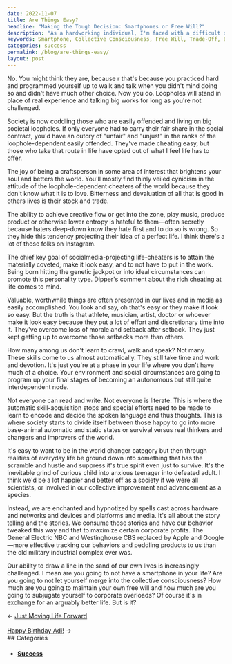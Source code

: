 ```yaml
---
date: 2022-11-07
title: Are Things Easy?
headline: "Making the Tough Decision: Smartphones or Free Will?"
description: "As a hardworking individual, I'm faced with a difficult decision: do I choose to have a smartphone in my life and give in to collective consciousness, or do I resist corporate overloads and maintain my own free will? It's a trade-off, as having a smartphone could lead to an arguably better life, but is it really worth it? Read on to explore the implications of this complex decision and discover how to draw a line in the sand."
keywords: Smartphone, Collective Consciousness, Free Will, Trade-Off, Easily Offended, Hard Work, Dedication, Success, Hypnotized, Behavior, Manipulated, Corporate Profits, Draw Line in the Sand, Implications, Complex Decision
categories: success
permalink: /blog/are-things-easy/
layout: post
---
```



No. You might think they are, because r that's because you practiced hard and
programmed yourself up to walk and talk when you didn't mind doing so and
didn't have much other choice. Now you do. Loopholes will stand in place of
real experience and talking big works for long as you're not challenged.

Society is now coddling those who are easily offended and living on big
societal loopholes. If only everyone had to carry their fair share in the
social contract, you'd have an outcry of "unfair" and "unjust" in the ranks of
the loophole-dependent easily offended. They've made cheating easy, but those
who take that route in life have opted out of what I feel life has to offer.

The joy of being a craftsperson in some area of interest that brightens your
soul and betters the world. You'll mostly find thinly veiled cynicism in the
attitude of the loophole-dependent cheaters of the world because they don't
know what it is to love. Bitterness and devaluation of all that is good in
others lives is their stock and trade.

The ability to achieve creative flow or get into the zone, play music, produce
product or otherwise lower entropy is hateful to them—often secretly because
haters deep-down know they hate first and to do so is wrong. So they hide this
tendency projecting their idea of a perfect life. I think there's a lot of
those folks on Instagram.

The chief key goal of socialmedia-projecting life-cheaters is to attain the
materially coveted, make it look easy, and to not have to put in the work.
Being born hitting the genetic jackpot or into ideal circumstances can promote
this personality type. Dipper's comment about the rich cheating at life comes
to mind.

Valuable, worthwhile things are often presented in our lives and in media as
easily accomplished. You look and say, oh that's easy or they make it look so
easy. But the truth is that athlete, musician, artist, doctor or whoever make
it look easy because they put a lot of effort and discretionary time into it.
They've overcome loss of morale and setback after setback. They just kept
getting up to overcome those setbacks more than others.

How many among us don't learn to crawl, walk and speak? Not many. These skills
come to us almost automatically. They still take time and work and devotion.
It's just you're at a phase in your life where you don't have much of a choice.
Your environment and social circumstances are going to program up your final
stages of becoming an autonomous but still quite interdependent node.

Not everyone can read and write. Not everyone is literate. This is where the
automatic skill-acquisition stops and special efforts need to be made to learn
to encode and decide the spoken language and thus thoughts. This is where
society starts to divide itself between those happy to go into more base-animal
automatic and static states or survival versus real thinkers and changers and
improvers of the world.

It's easy to want to be in the world changer category but then through
realities of everyday life be ground down into something that has the scramble
and hustle and suppress it's true spirit even just to survive. It's the
inevitable grind of curious child into anxious teenager into defeated adult. I
think we'd be a lot happier and better off as a society if we were all
scientists, or involved in our collective improvement and advancement as a
species.

Instead, we are enchanted and hypnotized by spells cast across hardware and
networks and devices and platforms and media. It's all about the story telling
and the stories. We consume those stories and have our behavior tweaked this
way and that to maximize certain corporate profits. The General Electric NBC
and Westinghouse CBS replaced by Apple and Google—more effective tracking our
behaviors and peddling products to us than the old military industrial complex
ever was.

Our ability to draw a line in the sand of our own lives is increasingly
challenged. I mean are you going to not have a smartphone in your life? Are you
going to not let yourself merge into the collective consciousness? How much are
you going to maintain your own free will and how much are you going to
subjugate yourself to corporate overloads? Of course it's in exchange for an
arguably better life. But is it?


<div class="arrow-links"><div class="post-nav-prev"><span class="arrow">&larr;&nbsp;</span><a href="/blog/just-moving-life-forward/">Just Moving Life Forward</a></div> &nbsp; <div class="post-nav-next"><a href="/blog/happy-birthday-adi/">Happy Birthday Adi!</a><span class="arrow">&nbsp;&rarr;</span></div></div>
## Categories

<ul>
<li><h4><a href='/success/'>Success</a></h4></li></ul>